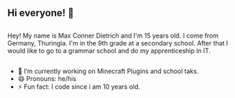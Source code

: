 ## Hi everyone! 👋
##

Hey!
My name is Max Conner Dietrich and I'm 15 years old.
I come from Germany, Thuringia. I'm in the 9th grade at a secondary school. After that I would like to go to a grammar school and do my apprenticeship in IT. 

##
- 🔭 I’m currently working on Minecraft Plugins and school taks.
- 😄 Pronouns: he/his
- ⚡ Fun fact: I code since i am 10 years old.
